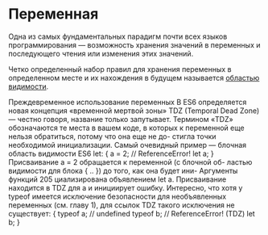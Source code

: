 # **Переменная**

Одна из самых фундаментальных парадигм почти всех языков программирования — возможность хранения значений в переменных и последующего чтения или изменения этих значений.

Четко определенный набор правил для хранения переменных в определенном месте и их нахождения в будущем называется [областью видимости](./scope.md).



Преждевременное использование 
переменных
В ES6 определяется новая концепция «временной мертвой зоны» 
TDZ (Temporal Dead Zone) — честно говоря, название только 
запутывает.
Термином «TDZ» обозначаются те места в вашем коде, в которых 
к переменной еще нельзя обратиться, потому что она еще не до-
стигла точки необходимой инициализации. Самый очевидный 
пример — блочная область видимости ES6 let:
{
 a = 2; // ReferenceError!
 let a;
}
Присваивание a = 2 обращается к переменной (с блочной об-
ластью видимости для блока { .. }) до того, как она будет ини-
Аргументы функций 205
циализирована объявлением let a. Присваивание находится 
в TDZ для a и инициирует ошибку.
Интересно, что хотя у typeof имеется исключение безопасности 
для необъявленных переменных (см. главу 1), для ссылок TDZ 
такого исключения не существует:
{
 typeof a; // undefined
 typeof b; // ReferenceError! (TDZ)
 let b;
}